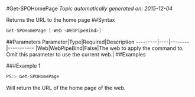 #Get-SPOHomePage
*Topic automatically generated on: 2015-12-04*

Returns the URL to the home page
##Syntax
```powershell
Get-SPOHomePage [-Web <WebPipeBind>]
```


##Parameters
Parameter|Type|Required|Description
---------|----|--------|-----------
|Web|WebPipeBind|False|The web to apply the command to. Omit this parameter to use the current web.|
##Examples

###Example 1
```powershell
PS:> Get-SPOHomePage
```
Will return the URL of the home page of the web.
